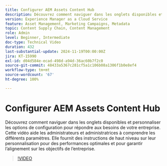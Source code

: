 ```yaml
---
title: Configurer AEM Assets Content Hub
description: Découvrez comment naviguer dans les onglets disponibles et personnaliser les options de configuration pour répondre aux besoins de votre entreprise.
version: Experience Manager as a Cloud Service
feature: Asset Management, Marketing Campaigns, Metadata
topic: Content Supply Chain, Content Management
role: Admin
level: Beginner, Intermediate
doc-type: Technical Video
duration: 432
last-substantial-update: 2024-11-19T00:00:00Z
jira: KT-15990
exl-id: d04d584e-ecad-498d-a94d-36ac60b7f2c0
source-git-commit: 48433a5367c281cf5a1c106b08a1306f1b0e8ef4
workflow-type: tm+mt
source-wordcount: '67'
ht-degree: 100%

---
```


# Configurer AEM Assets Content Hub

Découvrez comment naviguer dans les onglets disponibles et personnaliser les options de configuration pour répondre aux besoins de votre entreprise. Cette vidéo aide les administrateurs et administratrices à comprendre les différents paramètres. Elle fournit des instructions de haut niveau sur leur personnalisation pour des performances optimales et pour garantir l’alignement sur les objectifs de l’entreprise.

>[!VIDEO](https://video.tv.adobe.com/v/3439311/?learn=on&enablevpops)
